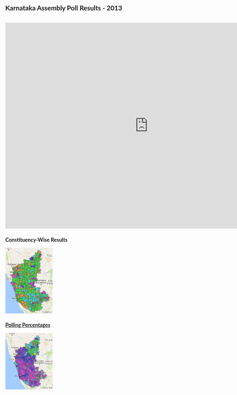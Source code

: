 <style>
body {
    font-family: "Lato", sans-serif;
    transition: background-color .5s;
}

</style>
 
<body>

<h2>Karnataka Assembly Poll Results - 2013</h2><br>

<iframe width="900" height="650" src="https://datastudio.google.com/embed/reporting/0B3XRb21GCZvLWG1TZEVMZ05jZlU/page/UUHJ" frameborder="0" style="border:0" allowfullscreen></iframe>


<h3>Constituency-Wise Results</h3>
<a target="_blank" href="./ka.html">
  <img src="./ka_poll.png" alt="Forest" style="width:150px">
    <br>
<h3>Polling Percentages</h3>
<a target="_blank" href="./ka_poll.html">
  <img src="./ka_polls.png" alt="Forest" style="width:150px">
    
<script>
  (function(i,s,o,g,r,a,m){i['GoogleAnalyticsObject']=r;i[r]=i[r]||function(){
  (i[r].q=i[r].q||[]).push(arguments)},i[r].l=1*new Date();a=s.createElement(o),
  m=s.getElementsByTagName(o)[0];a.async=1;a.src=g;m.parentNode.insertBefore(a,m)
  })(window,document,'script','https://www.google-analytics.com/analytics.js','ga');

  ga('create', 'UA-96169856-1', 'auto');
  ga('send', 'pageview');

</script>



